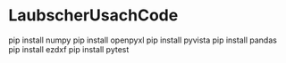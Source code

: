 # LaubscherUsachCode

pip install numpy
pip install openpyxl
pip install pyvista
pip install pandas
pip install ezdxf
pip install pytest
